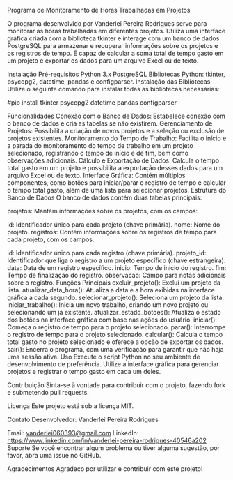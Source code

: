 Programa de Monitoramento de Horas Trabalhadas em Projetos

O programa desenvolvido por Vanderlei Pereira Rodrigues serve para monitorar as horas trabalhadas em diferentes projetos. Utiliza uma interface gráfica criada com a biblioteca tkinter e interage com um banco de dados PostgreSQL para armazenar e recuperar informações sobre os projetos e os registros de tempo. É capaz de calcular a soma total de tempo gasto em um projeto e exportar os dados para um arquivo Excel ou de texto.

Instalação
Pré-requisitos
Python 3.x
PostgreSQL
Bibliotecas Python: tkinter, psycopg2, datetime, pandas e configparser.
Instalação das Bibliotecas
Utilize o seguinte comando para instalar todas as bibliotecas necessárias:

#pip install tkinter psycopg2 datetime pandas configparser

Funcionalidades
Conexão com o Banco de Dados: Estabelece conexão com o banco de dados e cria as tabelas se não existirem.
Gerenciamento de Projetos: Possibilita a criação de novos projetos e a seleção ou exclusão de projetos existentes.
Monitoramento do Tempo de Trabalho: Facilita o início e a parada do monitoramento do tempo de trabalho em um projeto selecionado, registrando o tempo de início e de fim, bem como observações adicionais.
Cálculo e Exportação de Dados: Calcula o tempo total gasto em um projeto e possibilita a exportação desses dados para um arquivo Excel ou de texto.
Interface Gráfica: Contém múltiplos componentes, como botões para iniciar/parar o registro de tempo e calcular o tempo total gasto, além de uma lista para selecionar projetos.
Estrutura do Banco de Dados
O banco de dados contém duas tabelas principais:

projetos: Mantém informações sobre os projetos, com os campos:

id: Identificador único para cada projeto (chave primária).
nome: Nome do projeto.
registros: Contém informações sobre os registros de tempo para cada projeto, com os campos:

id: Identificador único para cada registro (chave primária).
projeto_id: Identificador que liga o registro a um projeto específico (chave estrangeira).
data: Data de um registro específico.
inicio: Tempo de início do registro.
fim: Tempo de finalização do registro.
observacao: Campo para notas adicionais sobre o registro.
Funções Principais
excluir_projeto(): Exclui um projeto da lista.
atualizar_data_hora(): Atualiza a data e a hora exibidas na interface gráfica a cada segundo.
selecionar_projeto(): Seleciona um projeto da lista.
iniciar_trabalho(): Inicia um novo trabalho, criando um novo projeto ou selecionando um já existente.
atualizar_estado_botoes(): Atualiza o estado dos botões na interface gráfica com base nas ações do usuário.
iniciar(): Começa o registro de tempo para o projeto selecionado.
parar(): Interrompe o registro de tempo para o projeto selecionado.
calcular(): Calcula o tempo total gasto no projeto selecionado e oferece a opção de exportar os dados.
sair(): Encerra o programa, com uma verificação para garantir que não haja uma sessão ativa.
Uso
Execute o script Python no seu ambiente de desenvolvimento de preferência. Utilize a interface gráfica para gerenciar projetos e registrar o tempo gasto em cada um deles.

Contribuição
Sinta-se à vontade para contribuir com o projeto, fazendo fork e submetendo pull requests.

Licença
Este projeto está sob a licença MIT.

Contato
Desenvolvedor: Vanderlei Pereira Rodrigues

Email: vanderlei060393@gmail.com
LinkedIn: https://www.linkedin.com/in/vanderlei-pereira-rodrigues-40546a202
Suporte
Se você encontrar algum problema ou tiver alguma sugestão, por favor, abra uma issue no GitHub.

Agradecimentos
Agradeço por utilizar e contribuir com este projeto!
